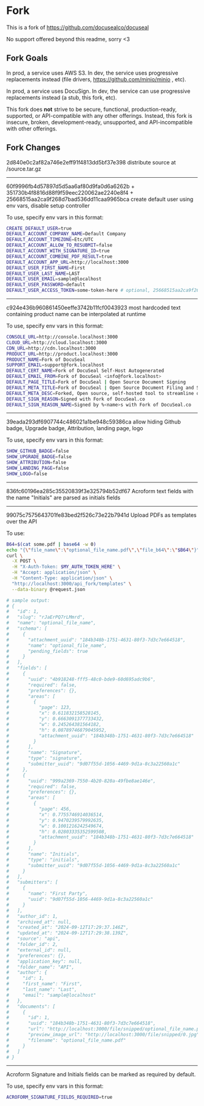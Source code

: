 # Fork

This is a fork of https://github.com/docusealco/docuseal

No support offered beyond this readme, sorry <3

## Fork Goals

In prod, a service uses AWS S3. In dev, the service uses progressive replacements instead (file drivers, https://github.com/minio/minio , etc).

In prod, a service uses DocuSign. In dev, the service can use progressive replacements instead (a stub, this fork, etc).

This fork does **not** strive to be secure, functional, production-ready, supported, or API-compatible with any other offerings. Instead, this fork is insecure, broken, development-ready, unsupported, and API-incompatible with other offerings.

## Fork Changes

2d840e0c2af82a746e2eff91f4813dd5bf37e398 distribute source at /source.tar.gz

---

60f9996fb4d57897d5d5aa6af80d9fa0d6a6262b + 351730b4f8816d88f9f59eec220062ae2240e8f4 + 25668515aa2ca9f268d7bad536dd11caa9965bca create default user using env vars, disable setup controller

To use, specify env vars in this format:

```sh
CREATE_DEFAULT_USER=true
DEFAULT_ACCOUNT_COMPANY_NAME=Default Company
DEFAULT_ACCOUNT_TIMEZONE=Etc/UTC
DEFAULT_ACCOUNT_ALLOW_TO_RESUBMIT=false
DEFAULT_ACCOUNT_WITH_SIGNATURE_ID=true
DEFAULT_ACCOUNT_COMBINE_PDF_RESULT=true
DEFAULT_ACCOUNT_APP_URL=http://localhost:3000
DEFAULT_USER_FIRST_NAME=First
DEFAULT_USER_LAST_NAME=LAST
DEFAULT_USER_EMAIL=sample@localhost
DEFAULT_USER_PASSWORD=default
DEFAULT_USER_ACCESS_TOKEN=some-token-here # optional, 25668515aa2ca9f268d7bad536dd11caa9965bca
```

---

c924e436b960861450eeffe3742b11fcf0043923 most hardcoded text containing product name can be interpolated at runtime

To use, specify env vars in this format:

```sh
CONSOLE_URL=http://console.localhost:3000
CLOUD_URL=http://cloud.localhost:3000
CDN_URL=http://cdn.localhost:3000
PRODUCT_URL=http://product.localhost:3000
PRODUCT_NAME=Fork of DocuSeal
SUPPORT_EMAIL=support@fork.localhost
DEFAULT_CERT_NAME=Fork of DocuSeal Self-Host Autogenerated
DEFAULT_EMAIL_FROM=Fork of DocuSeal <info@fork.localhost>
DEFAULT_PAGE_TITLE=Fork of DocuSeal | Open Source Document Signing
DEFAULT_META_TITLE=Fork of DocuSeal | Open Source Document Filing and Signing
DEFAULT_META_DESC=Forked, Open source, self-hosted tool to streamline document filling and signing. Create custom PDF forms to complete and sign with an easy to use online tool.
DEFAULT_SIGN_REASON=Signed with Fork of DocuSeal.co
DEFAULT_SIGN_REASON_NAME=Signed by %<name>s with Fork of DocuSeal.co
```

---

39eada293df6907744c486021a1be948c59386ca allow hiding Github badge, Upgrade badge, Attribution, landing page, logo

To use, specify env vars in this format:

```sh
SHOW_GITHUB_BADGE=false
SHOW_UPGRADE_BADGE=false
SHOW_ATTRIBUTION=false
SHOW_LANDING_PAGE=false
SHOW_LOGO=false
```

---

836fc60196ea285c35520839f3e325794b52df67 Acroform text fields with the name "Initials" are parsed as initials fields

---

99075c7575643701fe83bed2f526c73e22b7941d Upload PDFs as templates over the API

To use:

```sh
B64=$(cat some.pdf | base64 -w 0)
echo "{\"file_name\":\"optional_file_name.pdf\",\"file_b64\":\"$B64\"}" > request.json
curl \
  -X POST \
  -H "X-Auth-Token: $MY_AUTH_TOKEN_HERE" \
  -H "Accept: application/json" \
  -H "Content-Type: application/json" \
  "http://localhost:3000/api_fork/templates" \
  --data-binary @request.json

# sample output:
# {
#   "id": 1,
#   "slug": "rJaErPQ7rLMmrd",
#   "name": "optional_file_name",
#   "schema": [
#     {
#       "attachment_uuid": "184b348b-1751-4631-80f3-7d3c7e664518",
#       "name": "optional_file_name",
#       "pending_fields": true
#     }
#   ],
#   "fields": [
#     {
#       "uuid": "4b918248-fff5-48c0-bde9-60d695adc9b6",
#       "required": false,
#       "preferences": {},
#       "areas": [
#         {
#           "page": 123,
#           "x": 0.611832158528145,
#           "y": 0.6663091377733432,
#           "w": 0.245264381564182,
#           "h": 0.08789746879045952,
#           "attachment_uuid": "184b348b-1751-4631-80f3-7d3c7e664518"
#         }
#       ],
#       "name": "Signature",
#       "type": "signature",
#       "submitter_uuid": "9d07f55d-1056-4469-9d1a-8c3a22560a1c"
#     },
#     {
#       "uuid": "999a2369-7550-4b20-820a-49fbe8ae146e",
#       "required": false,
#       "preferences": {},
#       "areas": [
#         {
#           "page": 456,
#           "x": 0.7755746914036514,
#           "y": 0.9470239579992635,
#           "w": 0.1001216242549674,
#           "h": 0.02803335352599508,
#           "attachment_uuid": "184b348b-1751-4631-80f3-7d3c7e664518"
#         }
#       ],
#       "name": "Initials",
#       "type": "initials",
#       "submitter_uuid": "9d07f55d-1056-4469-9d1a-8c3a22560a1c"
#     }
#   ],
#   "submitters": [
#     {
#       "name": "First Party",
#       "uuid": "9d07f55d-1056-4469-9d1a-8c3a22560a1c"
#     }
#   ],
#   "author_id": 1,
#   "archived_at": null,
#   "created_at": "2024-09-12T17:29:37.146Z",
#   "updated_at": "2024-09-12T17:29:38.139Z",
#   "source": "api",
#   "folder_id": 2,
#   "external_id": null,
#   "preferences": {},
#   "application_key": null,
#   "folder_name": "API",
#   "author": {
#     "id": 1,
#     "first_name": "First",
#     "last_name": "Last",
#     "email": "sample@localhost"
#   },
#   "documents": [
#     {
#       "id": 1,
#       "uuid": "184b348b-1751-4631-80f3-7d3c7e664518",
#       "url": "http://localhost:3000/file/snipped/optional_file_name.pdf",
#       "preview_image_url": "http://localhost:3000/file/snipped/0.jpg",
#       "filename": "optional_file_name.pdf"
#     }
#   ]
# }
```

---

Acroform Signature and Initials fields can be marked as required by default.

To use, specify env vars in this format:

```sh
ACROFORM_SIGNATURE_FIELDS_REQUIRED=true
```
